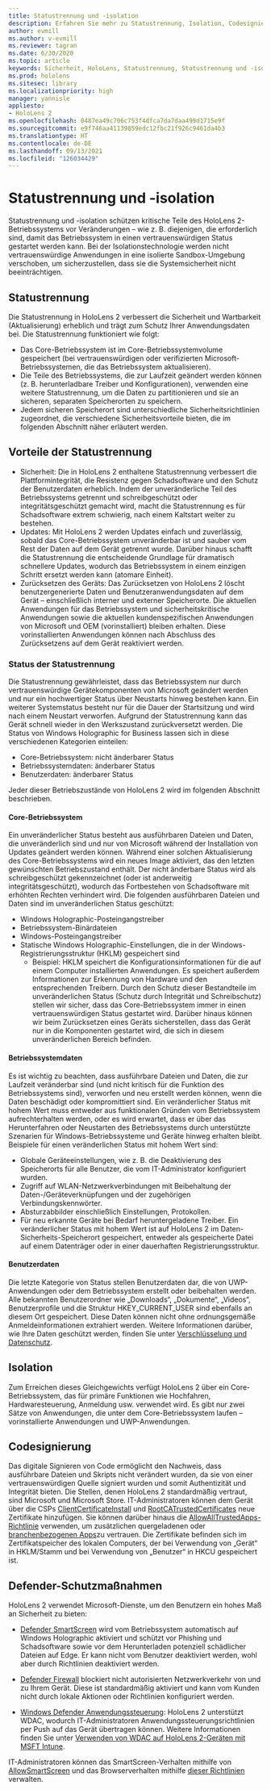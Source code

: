 ```yaml
---
title: Statustrennung und -isolation
description: Erfahren Sie mehr zu Statustrennung, Isolation, Codesignierung und Defender-Anwendungen auf Ihrem HoloLens 2-Mixed Reality-Gerät.
author: evmill
ms.author: v-evmill
ms.reviewer: tagran
ms.date: 6/30/2020
ms.topic: article
keywords: Sicherheit, HoloLens, Statustrennung, Statustrennung und -isolation, HoloLens 2, HoloLens2-Sicherheit, Sicherheitsübersicht, Sicherheitsarchitektur, Architektur, HoloLens 2-Architektur
ms.prod: hololens
ms.sitesec: library
ms.localizationpriority: high
manager: yannisle
appliesto:
- HoloLens 2
ms.openlocfilehash: 0487ea49c706c753f4dfca7da7daa499d1715e9f
ms.sourcegitcommit: e9f746aa41139859edc12fbc21f926c9461da4b3
ms.translationtype: HT
ms.contentlocale: de-DE
ms.lasthandoff: 09/13/2021
ms.locfileid: "126034429"
---
```

# <a name="state-separation-and-isolation"></a>Statustrennung und -isolation

Statustrennung und -isolation schützen kritische Teile des HoloLens 2-Betriebssystems vor Veränderungen – wie z. B. diejenigen, die erforderlich sind, damit das Betriebssystem in einen vertrauenswürdigen Status gestartet werden kann. Bei der Isolationstechnologie werden nicht vertrauenswürdige Anwendungen in eine isolierte Sandbox-Umgebung verschoben, um sicherzustellen, dass sie die Systemsicherheit nicht beeinträchtigen.

## <a name="state-separation"></a>Statustrennung

Die Statustrennung in HoloLens 2 verbessert die Sicherheit und Wartbarkeit (Aktualisierung) erheblich und trägt zum Schutz Ihrer Anwendungsdaten bei.  Die Statustrennung funktioniert wie folgt:
  * Das Core-Betriebssystem ist im Core-Betriebssystemvolume gespeichert (bei vertrauenswürdigen oder verifizierten Microsoft-Betriebssystemen, die das Betriebssystem aktualisieren).
  * Die Teile des Betriebssystems, die zur Laufzeit geändert werden können (z. B. herunterladbare Treiber und Konfigurationen), verwenden eine weitere Statustrennung, um die Daten zu partitionieren und sie an sicheren, separaten Speicherorten zu speichern.
  * Jedem sicheren Speicherort sind unterschiedliche Sicherheitsrichtlinien zugeordnet, die verschiedene Sicherheitsvorteile bieten, die im folgenden Abschnitt näher erläutert werden.

## <a name="state-separation-benefits"></a>Vorteile der Statustrennung

  * Sicherheit: Die in HoloLens 2 enthaltene Statustrennung verbessert die Plattformintegrität, die Resistenz gegen Schadsoftware und den Schutz der Benutzerdaten erheblich. Indem der unveränderliche Teil des Betriebssystems getrennt und schreibgeschützt oder integritätsgeschützt gemacht wird, macht die Statustrennung es für Schadsoftware extrem schwierig, nach einem Kaltstart weiter zu bestehen. 
  * Updates: Mit HoloLens 2 werden Updates einfach und zuverlässig, sobald das Core-Betriebssystem unveränderbar ist und sauber vom Rest der Daten auf dem Gerät getrennt wurde.  Darüber hinaus schafft die Statustrennung die entscheidende Grundlage für dramatisch schnellere Updates, wodurch das Betriebssystem in einem einzigen Schritt ersetzt werden kann (atomare Einheit).
  * Zurücksetzen des Geräts: Das Zurücksetzen von HoloLens 2 löscht benutzergenerierte Daten und Benutzeranwendungsdaten auf dem Gerät – einschließlich interner und externer Speicherorte. Die aktuellen Anwendungen für das Betriebssystem und sicherheitskritische Anwendungen sowie die aktuellen kundenspezifischen Anwendungen von Microsoft und OEM (vorinstalliert) bleiben erhalten. Diese vorinstallierten Anwendungen können nach Abschluss des Zurücksetzens auf dem Gerät reaktiviert werden.

### <a name="state-separation-states"></a>Status der Statustrennung

Die Statustrennung gewährleistet, dass das Betriebssystem nur durch vertrauenswürdige Gerätekomponenten von Microsoft geändert werden und nur ein hochwertiger Status über Neustarts hinweg bestehen kann. Ein weiterer Systemstatus besteht nur für die Dauer der Startsitzung und wird nach einem Neustart verworfen. Aufgrund der Statustrennung kann das Gerät schnell wieder in den Werkszustand zurückversetzt werden. Die Status von Windows Holographic for Business lassen sich in diese verschiedenen Kategorien einteilen:
  * Core-Betriebssystem: nicht änderbarer Status
  * Betriebssystemdaten: änderbarer Status 
  * Benutzerdaten: änderbarer Status

Jeder dieser Betriebszustände von HoloLens 2 wird im folgenden Abschnitt beschrieben.

#### <a name="core-operating-system"></a>Core-Betriebssystem

Ein unveränderlicher Status besteht aus ausführbaren Dateien und Daten, die unveränderlich sind und nur von Microsoft während der Installation von Updates geändert werden können. Während einer solchen Aktualisierung des Core-Betriebssystems wird ein neues Image aktiviert, das den letzten gewünschten Betriebszustand enthält.
Der nicht änderbare Status wird als schreibgeschützt gekennzeichnet (oder ist anderweitig integritätsgeschützt), wodurch das Fortbestehen von Schadsoftware mit erhöhten Rechten verhindert wird. Die folgenden ausführbaren Dateien und Daten sind im unveränderlichen Status geschützt:
  * Windows Holographic-Posteingangstreiber
  * Betriebssystem-Binärdateien
  * Windows-Posteingangstreiber
  * Statische Windows Holographic-Einstellungen, die in der Windows-Registrierungsstruktur (HKLM) gespeichert sind
    * Beispiel: HKLM speichert die Konfigurationsinformationen für die auf einem Computer installierten Anwendungen. Es speichert außerdem Informationen zur Erkennung von Hardware und den entsprechenden Treibern.
Durch den Schutz dieser Bestandteile im unveränderlichen Status (Schutz durch Integrität und Schreibschutz) stellen wir sicher, dass das Core-Betriebssystem immer in einen vertrauenswürdigen Status gestartet wird. Darüber hinaus können wir beim Zurücksetzen eines Geräts sicherstellen, dass das Gerät nur in die Komponenten gestartet wird, die sich in diesem unveränderlichen Bereich befinden. 

#### <a name="operating-system-data"></a>Betriebssystemdaten 

Es ist wichtig zu beachten, dass ausführbare Dateien und Daten, die zur Laufzeit veränderbar sind (und nicht kritisch für die Funktion des Betriebssystems sind), verworfen und neu erstellt werden können, wenn die Daten beschädigt oder kompromittiert sind. Ein veränderlicher Status mit hohem Wert muss entweder aus funktionalen Gründen vom Betriebssystem aufrechterhalten werden, oder es wird erwartet, dass er über das Herunterfahren oder Neustarten des Betriebssystems durch unterstützte Szenarien für Windows-Betriebssysteme und Geräte hinweg erhalten bleibt. Beispiele für einen veränderlichen Status mit hohem Wert sind:
  * Globale Geräteeinstellungen, wie z. B. die Deaktivierung des Speicherorts für alle Benutzer, die vom IT-Administrator konfiguriert wurden.
  * Zugriff auf WLAN-Netzwerkverbindungen mit Beibehaltung der Daten-/Geräteverknüpfungen und der zugehörigen Verbindungskennwörter.
  * Absturzabbilder einschließlich Einstellungen, Protokollen.
  * Für neu erkannte Geräte bei Bedarf heruntergeladene Treiber.
Ein veränderlicher Status mit hohem Wert ist auf HoloLens 2 im Daten-Sicherheits-Speicherort gespeichert, entweder als gespeicherte Datei auf einem Datenträger oder in einer dauerhaften Registrierungsstruktur.

#### <a name="user-data"></a>Benutzerdaten

Die letzte Kategorie von Status stellen Benutzerdaten dar, die von UWP-Anwendungen oder dem Betriebssystem erstellt oder beibehalten werden. Alle bekannten Benutzerordner wie „Downloads“, „Dokumente“, „Videos“, Benutzerprofile und die Struktur HKEY_CURRENT_USER sind ebenfalls an diesem Ort gespeichert. Diese Daten können nicht ohne ordnungsgemäße Anmeldeinformationen extrahiert werden. Weitere Informationen darüber, wie Ihre Daten geschützt werden, finden Sie unter [Verschlüsselung und Datenschutz](security-encryption-data-protection.md).

##  <a name="isolation"></a>Isolation

Zum Erreichen dieses Gleichgewichts verfügt HoloLens 2 über ein Core-Betriebssystem, das für primäre Funktionen wie Hochfahren, Hardwaresteuerung, Anmeldung usw. verwendet wird. Es gibt nur zwei Sätze von Anwendungen, die unter dem Core-Betriebssystem laufen – vorinstallierte Anwendungen und UWP-Anwendungen.

## <a name="code-signing"></a>Codesignierung

Das digitale Signieren von Code ermöglicht den Nachweis, dass ausführbare Dateien und Skripts nicht verändert wurden, da sie von einer vertrauenswürdigen Quelle signiert wurden und somit Authentizität und Integrität bieten. Die Stellen, denen HoloLens 2 standardmäßig vertraut, sind Microsoft und Microsoft Store. IT-Administratoren können dem Gerät über die CSPs [ClientCertificateInstall](/windows/client-management/mdm/clientcertificateinstall-csp) und [RootCATrustedCertificates](/windows/client-management/mdm/rootcacertificates-csp) neue Zertifikate hinzufügen. Sie können darüber hinaus die [AllowAllTrustedApps-Richtlinie](/windows/client-management/mdm/policy-csp-applicationmanagement#applicationmanagement-allowalltrustedapps) verwenden, um zusätzlichen quergeladenen oder [branchenbezogenen Apps](/intune/apps/lob-apps-windows)zu vertrauen. Die Zertifikate befinden sich im Zertifikatspeicher des lokalen Computers, der bei Verwendung von „Gerät“ in HKLM/Stamm und bei Verwendung von „Benutzer“ in HKCU gespeichert ist.

## <a name="defender-protections"></a>Defender-Schutzmaßnahmen
HoloLens 2 verwendet Microsoft-Dienste, um den Benutzern ein hohes Maß an Sicherheit zu bieten:

* [Defender SmartScreen](/windows/security/threat-protection/microsoft-defender-smartscreen/microsoft-defender-smartscreen-overview) wird vom Betriebssystem automatisch auf Windows Holographic aktiviert und schützt vor Phishing und Schadsoftware sowie vor dem Herunterladen potenziell schädlicher Dateien auf Edge. Er kann nicht vom Benutzer deaktiviert werden, wohl aber durch Richtlinien deaktiviert werden.

* [Defender Firewall](/windows/security/threat-protection/windows-firewall/windows-firewall-with-advanced-security) blockiert nicht autorisierten Netzwerkverkehr von und zu Ihrem Gerät. Diese ist standardmäßig aktiviert und kann vom Kunden nicht durch lokale Aktionen oder Richtlinien konfiguriert werden. 

* [Windows Defender Anwendungssteuerung](/windows/security/threat-protection/windows-defender-application-control/wdac-and-applocker-overview): HoloLens 2 unterstützt WDAC, wodurch IT-Administratoren Anwendungssteuerungsrichtlinien per Push auf das Gerät übertragen können. Weitere Informationen finden Sie unter [Verwenden von WDAC auf HoloLens 2-Geräten mit MSFT Intune](/mem/intune/configuration/custom-profile-hololens). 

IT-Administratoren können das SmartScreen-Verhalten mithilfe von [AllowSmartScreen](/windows/client-management/mdm/policy-csp-browser#browser-allowsmartscreen) und das Browserverhalten mithilfe [dieser Richtlinien](/windows/client-management/mdm/policy-csps-supported-by-hololens2) verwalten. 

